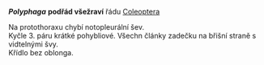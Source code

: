 ***Polyphaga*** 
**podřád všežraví** řádu [Coleoptera](Coleoptera.md)

Na protothoraxu chybí notopleurální šev.  
Kyčle 3. páru krátké pohybliové. Všechn články zadečku na břišní straně s vidtelnými švy.  
Křídlo bez oblonga.
